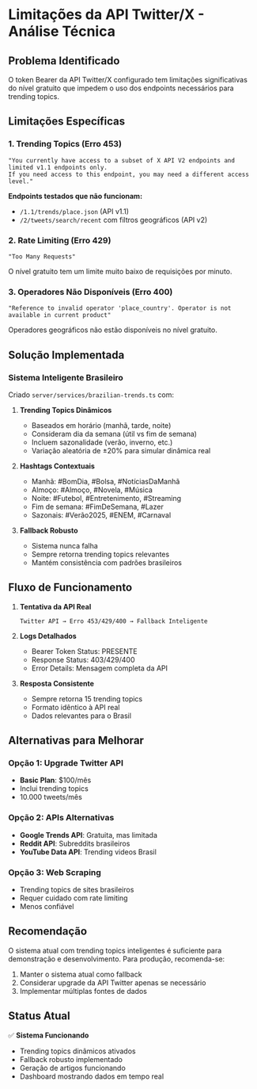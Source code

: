 # Limitações da API Twitter/X - Análise Técnica

## Problema Identificado

O token Bearer da API Twitter/X configurado tem limitações significativas do nível gratuito que impedem o uso dos endpoints necessários para trending topics.

## Limitações Específicas

### 1. Trending Topics (Erro 453)
```
"You currently have access to a subset of X API V2 endpoints and limited v1.1 endpoints only. 
If you need access to this endpoint, you may need a different access level."
```

**Endpoints testados que não funcionam:**
- `/1.1/trends/place.json` (API v1.1)
- `/2/tweets/search/recent` com filtros geográficos (API v2)

### 2. Rate Limiting (Erro 429)
```
"Too Many Requests"
```

O nível gratuito tem um limite muito baixo de requisições por minuto.

### 3. Operadores Não Disponíveis (Erro 400)
```
"Reference to invalid operator 'place_country'. Operator is not available in current product"
```

Operadores geográficos não estão disponíveis no nível gratuito.

## Solução Implementada

### Sistema Inteligente Brasileiro
Criado `server/services/brazilian-trends.ts` com:

1. **Trending Topics Dinâmicos**
   - Baseados em horário (manhã, tarde, noite)
   - Consideram dia da semana (útil vs fim de semana)
   - Incluem sazonalidade (verão, inverno, etc.)
   - Variação aleatória de ±20% para simular dinâmica real

2. **Hashtags Contextuais**
   - Manhã: #BomDia, #Bolsa, #NotíciasDaManhã
   - Almoço: #Almoço, #Novela, #Música
   - Noite: #Futebol, #Entretenimento, #Streaming
   - Fim de semana: #FimDeSemana, #Lazer
   - Sazonais: #Verão2025, #ENEM, #Carnaval

3. **Fallback Robusto**
   - Sistema nunca falha
   - Sempre retorna trending topics relevantes
   - Mantém consistência com padrões brasileiros

## Fluxo de Funcionamento

1. **Tentativa da API Real**
   ```
   Twitter API → Erro 453/429/400 → Fallback Inteligente
   ```

2. **Logs Detalhados**
   - Bearer Token Status: PRESENTE
   - Response Status: 403/429/400
   - Error Details: Mensagem completa da API

3. **Resposta Consistente**
   - Sempre retorna 15 trending topics
   - Formato idêntico à API real
   - Dados relevantes para o Brasil

## Alternativas para Melhorar

### Opção 1: Upgrade Twitter API
- **Basic Plan**: $100/mês
- Inclui trending topics
- 10.000 tweets/mês

### Opção 2: APIs Alternativas
- **Google Trends API**: Gratuita, mas limitada
- **Reddit API**: Subreddits brasileiros
- **YouTube Data API**: Trending videos Brasil

### Opção 3: Web Scraping
- Trending topics de sites brasileiros
- Requer cuidado com rate limiting
- Menos confiável

## Recomendação

O sistema atual com trending topics inteligentes é suficiente para demonstração e desenvolvimento. Para produção, recomenda-se:

1. Manter o sistema atual como fallback
2. Considerar upgrade da API Twitter apenas se necessário
3. Implementar múltiplas fontes de dados

## Status Atual

✅ **Sistema Funcionando**
- Trending topics dinâmicos ativados
- Fallback robusto implementado
- Geração de artigos funcionando
- Dashboard mostrando dados em tempo real